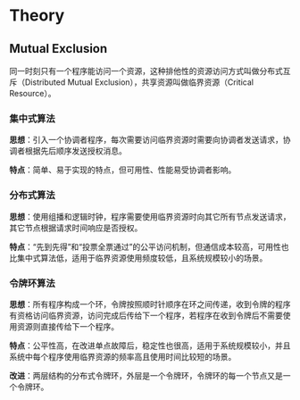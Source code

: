 # Theory

## Mutual Exclusion

同一时刻只有一个程序能访问一个资源，这种排他性的资源访问方式叫做分布式互斥（Distributed Mutual Exclusion），共享资源叫做临界资源（Critical Resource）。

### 集中式算法

**思想**：引入一个协调者程序，每次需要访问临界资源时需要向协调者发送请求，协调者根据先后顺序发送授权消息。

**特点**：简单、易于实现的特点，但可用性、性能易受协调者影响。

### 分布式算法

**思想**：使用组播和逻辑时钟，程序需要使用临界资源时向其它所有节点发送请求，其它节点根据请求时间响应是否授权。

**特点**：“先到先得”和“投票全票通过”的公平访问机制，但通信成本较高，可用性也比集中式算法低，适用于临界资源使用频度较低，且系统规模较小的场景。

### 令牌环算法

**思想**：所有程序构成一个环，令牌按照顺时针顺序在环之间传递，收到令牌的程序有资格访问临界资源，访问完成后传给下一个程序，若程序在收到令牌后不需要使用资源则直接传给下一个程序。

**特点**：公平性高，在改进单点故障后，稳定性也很高，适用于系统规模较小，并且系统中每个程序使用临界资源的频率高且使用时间比较短的场景。

**改进**：两层结构的分布式令牌环，外层是一个令牌环，令牌环的每一个节点又是一个令牌环。

